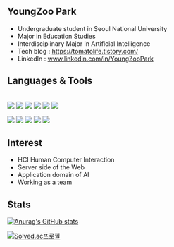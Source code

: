 ## YoungZoo Park

- Undergraduate student in Seoul National University
- Major in Education Studies
- Interdisciplinary Major in Artificial Intelligence
- Tech blog : https://tomatolife.tistory.com/
- LinkedIn : www.linkedin.com/in/YoungZooPark

## Languages & Tools
<br/> <img src="https://img.shields.io/badge/Python-3776AB?style=flat-square&logo=Python&logoColor=white"/> <img src="https://img.shields.io/badge/C-A8B9CC?style=flat-square&logo=c&logoColor=white"/> <img src="https://img.shields.io/badge/C++-00599C?style=flat-square&logo=cpp&logoColor=white"/>  <img src="https://img.shields.io/badge/JAVA-007396?style=flat-square&logo=java&logoColor=white"> <img src="https://img.shields.io/badge/JavaScript-F7DF1E?style=flat-square&logo=js&logoColor=white"/> <img src="https://img.shields.io/badge/OCaml-EC6813?style=flat-square&logo=ocaml&logoColor=white"/> </br>

<img src="https://img.shields.io/badge/Visual%20Studio-5C2D91?style=flat-square&logo=vs&logoColor=white"/> <img src="https://img.shields.io/badge/Visual%20Studio%20Code-007ACC?style=flat-square&logo=vsc&logoColor=white"/> 
<img src="https://img.shields.io/badge/Jupyter-F37626?style=flat-square&logo=jup&logoColor=white"/> <img src="https://img.shields.io/badge/Notion-000000?style=flat-square&logo=not&logoColor=yellow"/> <img src="https://img.shields.io/badge/Slack-4A154B?style=flat-square&logo=not&logoColor=white"/><br/>

## Interest
- HCI Human Computer Interaction
- Server side of the Web
- Application domain of AI
- Working as a team


## Stats

[![Anurag's GitHub stats](https://github-readme-stats.vercel.app/api?username=tomatozoo)](https://github.com/tomatozoo/github-readme-stats)


[![Solved.ac프로필](http://mazassumnida.wtf/api/generate_badge?boj=enkeejuniour)](https://solved.ac/enkeejuniour)
